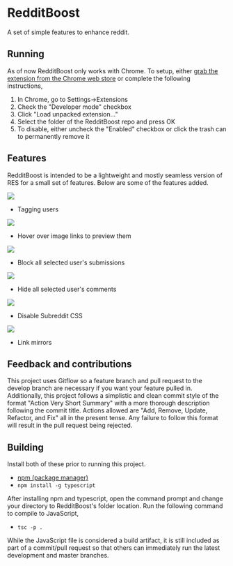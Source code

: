 # RedditBoost
A set of simple features to enhance reddit.

## Running
As of now RedditBoost only works with Chrome. To setup, either [grab the extension from the Chrome web store](https://chrome.google.com/webstore/detail/redditboost/mjkfiabnnkmmcifffhekooamedohoojd) or complete the following instructions,

1. In Chrome, go to Settings->Extensions
2. Check the "Developer mode" checkbox
3. Click "Load unpacked extension..."
4. Select the folder of the RedditBoost repo and press OK
5. To disable, either uncheck the "Enabled" checkbox or click the trash can to permanently remove it

## Features
RedditBoost is intended to be a lightweight and mostly seamless version of RES for a small set of features. Below are some of the features added.

![](https://github.com/Salgat/RedditBoost/blob/master/doc/usertag.png)
- Tagging users

![](https://github.com/Salgat/RedditBoost/blob/master/doc/hoverpreview.png)
- Hover over image links to preview them

![](https://github.com/Salgat/RedditBoost/blob/master/doc/usersubmissionblock.png)
- Block all selected user's submissions

![](https://github.com/Salgat/RedditBoost/blob/master/doc/usercommentblock.png)
- Hide all selected user's comments

![](https://github.com/Salgat/RedditBoost/blob/master/doc/cssblock.png)
- Disable Subreddit CSS

![](https://github.com/Salgat/RedditBoost/blob/master/doc/mirror.png)
- Link mirrors

## Feedback and contributions
This project uses Gitflow so a feature branch and pull request to the develop branch are necessary if you want your feature pulled in. Additionally, this project follows a simplistic and clean commit style of the format "Action Very Short Summary" with a more thorough description following the commit title. Actions allowed are "Add, Remove, Update, Refactor, and Fix" all in the present tense. Any failure to follow this format will result in the pull request being rejected.

## Building
Install both of these prior to running this project.

* [npm (package manager)](https://www.npmjs.com)
* ``npm install -g typescript``

After installing npm and typescript, open the command prompt and change your directory to RedditBoost's folder location. Run the following command to compile to JavaScript,

* ``tsc -p .``

While the JavaScript file is considered a build artifact, it is still included as part of a commit/pull request so that others can immediately run the latest development and master branches.
